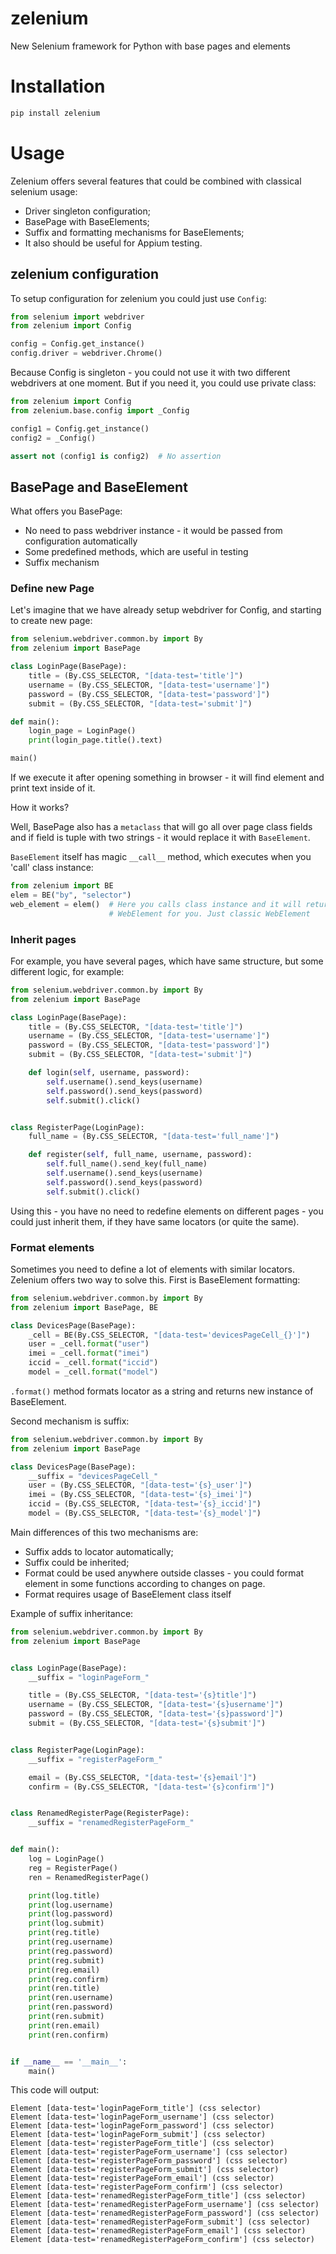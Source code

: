 # zelenium
New Selenium framework for Python with base pages and elements

# Installation

```bash
pip install zelenium
```

# Usage

Zelenium offers several features that could be combined with classical
selenium usage:

* Driver singleton configuration;
* BasePage with BaseElements;
* Suffix and formatting mechanisms for BaseElements;
* It also should be useful for Appium testing.

## zelenium configuration

To setup configuration for zelenium you could just use `Config`:

```python
from selenium import webdriver
from zelenium import Config

config = Config.get_instance()
config.driver = webdriver.Chrome()
```

Because Config is singleton - you could not use it with two different
webdrivers at one moment. But if you need it, you could use private class:

```python
from zelenium import Config
from zelenium.base.config import _Config

config1 = Config.get_instance()
config2 = _Config()

assert not (config1 is config2)  # No assertion
```

## BasePage and BaseElement

What offers you BasePage:

* No need to pass webdriver instance - it would be passed from
configuration automatically
* Some predefined methods, which are useful in testing
* Suffix mechanism

### Define new Page

Let's imagine that we have already setup webdriver for Config,
and starting to create new page:

```python
from selenium.webdriver.common.by import By
from zelenium import BasePage

class LoginPage(BasePage):
    title = (By.CSS_SELECTOR, "[data-test='title']")
    username = (By.CSS_SELECTOR, "[data-test='username']")
    password = (By.CSS_SELECTOR, "[data-test='password']")
    submit = (By.CSS_SELECTOR, "[data-test='submit']")

def main():
    login_page = LoginPage()
    print(login_page.title().text)

main()
```

If we execute it after opening something in browser - it will find
element and print text inside of it.

How it works?

Well, BasePage also has a `metaclass` that will go all over page class
fields and if field is tuple with two strings - it would replace it with
`BaseElement`.

`BaseElement` itself has magic `__call__` method,  which executes when
you 'call' class instance:
```python
from zelenium import BE
elem = BE("by", "selector")
web_element = elem()  # Here you calls class instance and it will return
                      # WebElement for you. Just classic WebElement
```

### Inherit pages

For example, you have several pages, which have same structure, but some
different logic, for example:

```python
from selenium.webdriver.common.by import By
from zelenium import BasePage

class LoginPage(BasePage):
    title = (By.CSS_SELECTOR, "[data-test='title']")
    username = (By.CSS_SELECTOR, "[data-test='username']")
    password = (By.CSS_SELECTOR, "[data-test='password']")
    submit = (By.CSS_SELECTOR, "[data-test='submit']")

    def login(self, username, password):
        self.username().send_keys(username)
        self.password().send_keys(password)
        self.submit().click()


class RegisterPage(LoginPage):
    full_name = (By.CSS_SELECTOR, "[data-test='full_name']")

    def register(self, full_name, username, password):
        self.full_name().send_key(full_name)
        self.username().send_keys(username)
        self.password().send_keys(password)
        self.submit().click()
```

Using this - you have no need to redefine elements on different pages -
you could just inherit them, if they have same locators (or quite the same).

### Format elements

Sometimes you need to define a lot of elements with similar locators.
Zelenium offers two way to solve this. First is BaseElement formatting:

```python
from selenium.webdriver.common.by import By
from zelenium import BasePage, BE

class DevicesPage(BasePage):
    _cell = BE(By.CSS_SELECTOR, "[data-test='devicesPageCell_{}']")
    user = _cell.format("user")
    imei = _cell.format("imei")
    iccid = _cell.format("iccid")
    model = _cell.format("model")
```

`.format()` method formats locator as a string and returns new instance
of BaseElement.

Second mechanism is suffix:

```python
from selenium.webdriver.common.by import By
from zelenium import BasePage

class DevicesPage(BasePage):
    __suffix = "devicesPageCell_"
    user = (By.CSS_SELECTOR, "[data-test='{s}_user']")
    imei = (By.CSS_SELECTOR, "[data-test='{s}_imei']")
    iccid = (By.CSS_SELECTOR, "[data-test='{s}_iccid']")
    model = (By.CSS_SELECTOR, "[data-test='{s}_model']")
```

Main differences of this two mechanisms are:

* Suffix adds to locator automatically;
* Suffix could be inherited;
* Format could be used anywhere outside classes - you could format
element in some functions according to changes on page.
* Format requires usage of BaseElement class itself

Example of suffix inheritance:

```python
from selenium.webdriver.common.by import By
from zelenium import BasePage


class LoginPage(BasePage):
    __suffix = "loginPageForm_"

    title = (By.CSS_SELECTOR, "[data-test='{s}title']")
    username = (By.CSS_SELECTOR, "[data-test='{s}username']")
    password = (By.CSS_SELECTOR, "[data-test='{s}password']")
    submit = (By.CSS_SELECTOR, "[data-test='{s}submit']")


class RegisterPage(LoginPage):
    __suffix = "registerPageForm_"

    email = (By.CSS_SELECTOR, "[data-test='{s}email']")
    confirm = (By.CSS_SELECTOR, "[data-test='{s}confirm']")


class RenamedRegisterPage(RegisterPage):
    __suffix = "renamedRegisterPageForm_"


def main():
    log = LoginPage()
    reg = RegisterPage()
    ren = RenamedRegisterPage()

    print(log.title)
    print(log.username)
    print(log.password)
    print(log.submit)
    print(reg.title)
    print(reg.username)
    print(reg.password)
    print(reg.submit)
    print(reg.email)
    print(reg.confirm)
    print(ren.title)
    print(ren.username)
    print(ren.password)
    print(ren.submit)
    print(ren.email)
    print(ren.confirm)


if __name__ == '__main__':
    main()
```

This code will output:

```text
Element [data-test='loginPageForm_title'] (css selector)
Element [data-test='loginPageForm_username'] (css selector)
Element [data-test='loginPageForm_password'] (css selector)
Element [data-test='loginPageForm_submit'] (css selector)
Element [data-test='registerPageForm_title'] (css selector)
Element [data-test='registerPageForm_username'] (css selector)
Element [data-test='registerPageForm_password'] (css selector)
Element [data-test='registerPageForm_submit'] (css selector)
Element [data-test='registerPageForm_email'] (css selector)
Element [data-test='registerPageForm_confirm'] (css selector)
Element [data-test='renamedRegisterPageForm_title'] (css selector)
Element [data-test='renamedRegisterPageForm_username'] (css selector)
Element [data-test='renamedRegisterPageForm_password'] (css selector)
Element [data-test='renamedRegisterPageForm_submit'] (css selector)
Element [data-test='renamedRegisterPageForm_email'] (css selector)
Element [data-test='renamedRegisterPageForm_confirm'] (css selector)
```
